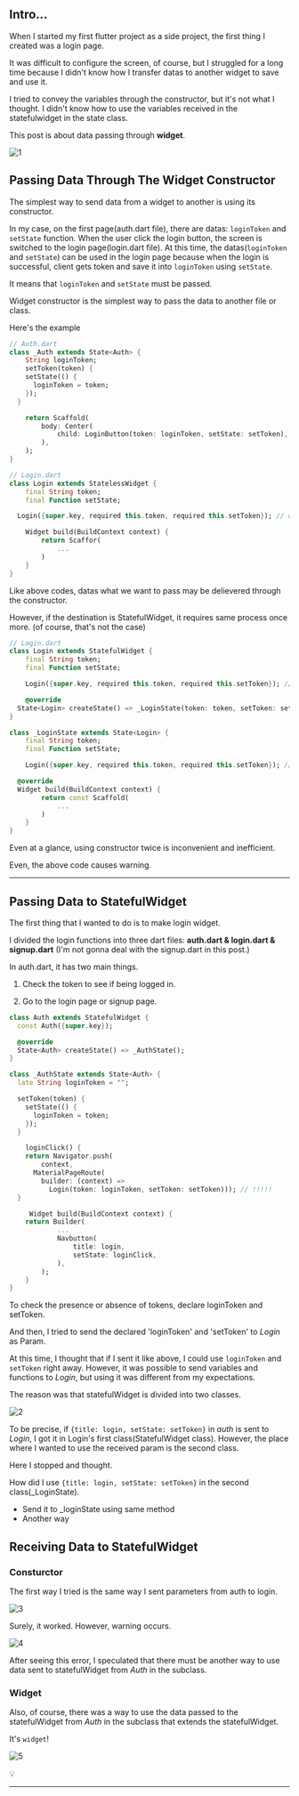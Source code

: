 ## Intro...
When I started my first flutter project as a side project, the first thing I created was a login page.

It was difficult to configure the screen, of course, but I struggled for a long time because I didn't know how I transfer datas to another widget to save and use it.

I tried to convey the variables through the constructor, but it's not what I thought. I didn't know how to use the variables received in the statefulwidget in the state class.

This post is about data passing through **widget**.

![1](https://github.com/jinscodes/Blog_nextJS/assets/87598134/e8a8c98a-61ef-4f3d-9694-f14d5a0530f1)

## Passing Data Through The Widget Constructor
The simplest way to send data from a widget to another is using its constructor.

In my case, on the first page(auth.dart file), there are datas: `loginToken` and `setState` function. When the user click the login button, the screen is switched to the login page(login.dart file). At this time, the datas(`loginToken` and `setState`) can be used in the login page because when the login is successful, client gets token and save it into `loginToken` using `setState`.

It means that `loginToken` and `setState` must be passed.

Widget constructor is the simplest way to pass the data to another file or class.

Here's the example

```dart
// Auth.dart
class _Auth extends State<Auth> {
	String loginToken;
	setToken(token) {
    setState(() {
      loginToken = token;
    });
  }

	return Scaffold(
		body: Center(
			child: LoginButton(token: loginToken, setState: setToken),
		),
	);
}
```

```dart
// Login.dart
class Login extends StatelessWidget {
	final String token;
	final Function setState;

  Login({super.key, required this.token, required this.setToken}); // constructor

	Widget build(BuildContext context) {
		return Scaffor(
			...
		)
	}
}
```

Like above codes, datas what we want to pass may be delievered through the constructor.

However, if the destination is StatefulWidget, it requires same process once more. (of course, that's not the case)

```dart
// Login.dart
class Login extends StatefulWidget {
	final String token;
	final Function setState;

	Login({super.key, required this.token, required this.setToken}); // constructor

	@override
  State<Login> createState() => _LoginState(token: token, setToken: setToken);
}

class _LoginState extends State<Login> {
	final String token;
	final Function setState;

	Login({super.key, required this.token, required this.setToken}); // constructor

  @override
  Widget build(BuildContext context) {
		return const Scaffold(
			...
		)
	}
}
```

Even at a glance, using constructor twice is inconvenient and inefficient.

Even, the above code causes warning.

---












## Passing Data to StatefulWidget
The first thing that I wanted to do is to make login widget.

I divided the login functions into three dart files: **auth.dart & login.dart & signup.dart** (I'm not gonna deal with the signup.dart in this post.)

In auth.dart, it has two main things. 

1. Check the token to see if being logged in.

2. Go to the login page or signup page.

```dart
class Auth extends StatefulWidget {
  const Auth({super.key});

  @override
  State<Auth> createState() => _AuthState();
}

class _AuthState extends State<Auth> {
  late String loginToken = "";

  setToken(token) {
    setState(() {
      loginToken = token;
    });
  }

	loginClick() {
    return Navigator.push(
    	context,
      MaterialPageRoute(
        builder: (context) =>
          Login(token: loginToken, setToken: setToken))); // !!!!!
  }

	 Widget build(BuildContext context) {
    return Builder(
			...
			Navbutton(
				title: login,
				setState: loginClick,
			),
		);
	}
}
```

To check the presence or absence of tokens, declare loginToken and setToken.

And then, I tried to send the declared 'loginToken' and 'setToken' to *Login* as Param.

At this time, I thought that if I sent it like above, I could use `loginToken` and `setToken` right away. However, it was possible to send variables and functions to *Login*, but using it was different from my expectations.

The reason was that statefulWidget is divided into two classes.

![2](https://github.com/jinscodes/Blog_nextJS/assets/87598134/0f83e719-4594-4a11-b04d-87a86839d34b)

To be precise, if `{title: login, setState: setToken}` in *auth* is sent to *Login*, I got it in Login's first class(StatefulWidget class). However, the place where I wanted to use the received param is the second class.

Here I stopped and thought.

How did I use `{title: login, setState: setToken}` in the second class(_LoginState).

- Send it to _loginState using same method
- Another way

## Receiving Data to StatefulWidget

### Consturctor
The first way I tried is the same way I sent parameters from auth to login.

![3](https://github.com/jinscodes/Blog_nextJS/assets/87598134/760a6883-fb88-4f30-aa69-37c5aa70084a)

Surely, it worked. However, warning occurs.

![4](https://github.com/jinscodes/Blog_nextJS/assets/87598134/c46ab0c8-1ee8-4fc9-bc80-b8f0703471db)

After seeing this error, I speculated that there must be another way to use data sent to statefulWidget from *Auth* in the subclass.

### Widget
Also, of course, there was a way to use the data passed to the statefulWidget from *Auth* in the subclass that extends the statefulWidget.

It's `widget`!

![5](https://github.com/jinscodes/Blog_nextJS/assets/87598134/cf1dcc93-0ea1-47da-bd14-711de672efb4)

💡 

---
[](https://stackoverflow.com/questions/50287995/passing-data-to-statefulwidget-and-accessing-it-in-its-state-in-flutter)

[](https://docs.flutter.dev/cookbook/navigation/passing-data)
